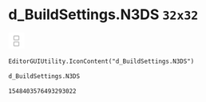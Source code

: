 # d_BuildSettings.N3DS `32x32`
<img src="/img/d_BuildSettings.N3DS.png" width=32 height=32>

``` CSharp
EditorGUIUtility.IconContent("d_BuildSettings.N3DS")
```
```
d_BuildSettings.N3DS
```
```
1548403576493293022
```
